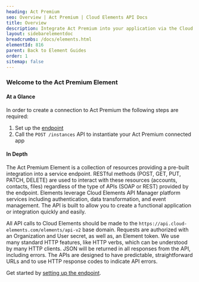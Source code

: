 ```yaml
---
heading: Act Premium
seo: Overview | Act Premium | Cloud Elements API Docs
title: Overview
description: Integrate Act Premium into your application via the Cloud Elements APIs.
layout: sidebarelementdoc
breadcrumbs: /docs/elements.html
elementId: 816
parent: Back to Element Guides
order: 1
sitemap: false
---
```


### Welcome to the Act Premium Element


#### At a Glance

In order to create a connection to Act Premium the following steps are required:

1. Set up the [endpoint](actpremium-endpoint-setup.html)
2. Call the `POST /instances` API to instantiate your Act Premium connected app

#### In Depth

The Act Premium Element is a collection of resources providing a pre-built integration into a service endpoint. RESTful methods (POST, GET, PUT, PATCH, DELETE) are used to interact with these resources (accounts, contacts, files) regardless of the type of APIs (SOAP or REST) provided by the endpoint. Elements leverage Cloud Elements API Manager platform services including authentication, data transformation, and event management.  The API is built to allow you to create a functional application or integration quickly and easily.

All API calls to Cloud Elements should be made to the `https://api.cloud-elements.com/elements/api-v2` base domain. Requests are authorized with an Organization and User secret, as well as, an Element token.  We use many standard HTTP features, like HTTP verbs, which can be understood by many HTTP clients. JSON will be returned in all responses from the API, including errors. The APIs are designed to have predictable, straightforward URLs and to use HTTP response codes to indicate API errors.

Get started by [setting up the endpoint](actpremium-endpoint-setup.html).
